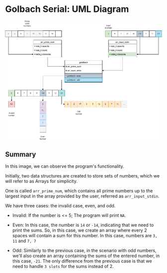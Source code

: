 # Golbach Serial: UML Diagram
![UML_Diagram](./UML_Diagram.png)


## Summary

In this image, we can observe the program's functionality.

Initially, two data structures are created to store sets of numbers, which we will refer to as Arrays for simplicity. 

One is called ```arr_prime_num```, which contains all prime numbers up to the largest input in the array provided by the user, referred as ```arr_input_stdin```.


We have three cases: the invalid case, even, and odd.

- Invalid: If the number is <= 5; The program will print ```NA```. 

- Even: In this case, the number is ```14``` or ```-14```, indicating that we need to print the sums. So, in this case, we create an array where every 2 spaces will contain a sum for this number. In this case, numbers are ``` 3, 11 ``` and ``` 7, 7 ```

- Odd: Similarly to the previous case, in the scenario with odd numbers, we'll also create an array containing the sums of the entered number, in this case, ```-21```. The only difference from the previous case is that we need to handle ```3 slots``` for the sums instead of 2.